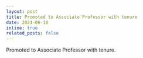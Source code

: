 ```yaml
---
layout: post
title: Promoted to Associate Professor with tenure
date: 2024-06-18
inline: true
related_posts: false
---
```


Promoted to Associate Professor with tenure.